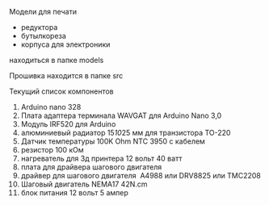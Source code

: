 Модели для печати

* редуктора 
* бутылкореза 
* корпуса для электроники 

находиться в папке models

Прошивка находится в папке src


Текущий список компонентов 

1. Arduino nano 328
1. Плата адаптера терминала WAVGAT для Arduino Nano 3,0
1. Модуль IRF520 для Arduino 
1. алюминиевый радиатор 15*10*25 мм для транзистора TO-220
1. Датчик температуры 100K Ohm NTC 3950 с кабелем
1. резистор 100 кОм
1. нагреватель для 3д принтера 12 вольт 40 ватт 
1. плата для драйвера шагового двигателя 
1. драйвер для шагового двигателя  A4988 или DRV8825 или TMC2208
1. Шаговый двигатель NEMA17 42N.cm 
1. блок питания 12 вольт 5 ампер 
